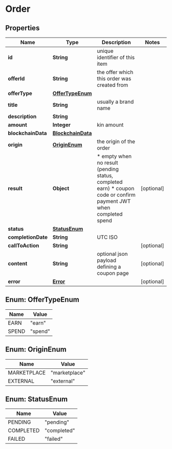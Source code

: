 
# Order

## Properties
Name | Type | Description | Notes
------------ | ------------- | ------------- | -------------
**id** | **String** | unique identifier of this item | 
**offerId** | **String** | the offer which this order was created from | 
**offerType** | [**OfferTypeEnum**](#OfferTypeEnum) |  | 
**title** | **String** | usually a brand name | 
**description** | **String** |  | 
**amount** | **Integer** | kin amount | 
**blockchainData** | [**BlockchainData**](BlockchainData.md) |  | 
**origin** | [**OriginEnum**](#OriginEnum) | the origin of the order | 
**result** | **Object** | * empty when no result (pending status, completed earn) * coupon code or confirm payment JWT when completed spend  |  [optional]
**status** | [**StatusEnum**](#StatusEnum) |  | 
**completionDate** | **String** | UTC ISO | 
**callToAction** | **String** |  |  [optional]
**content** | **String** | optional json payload defining a coupon page |  [optional]
**error** | [**Error**](Error.md) |  |  [optional]



<a name="OfferTypeEnum"></a>
## Enum: OfferTypeEnum
Name | Value
---- | -----
EARN | &quot;earn&quot;
SPEND | &quot;spend&quot;


<a name="OriginEnum"></a>
## Enum: OriginEnum
Name | Value
---- | -----
MARKETPLACE | &quot;marketplace&quot;
EXTERNAL | &quot;external&quot;


<a name="StatusEnum"></a>
## Enum: StatusEnum
Name | Value
---- | -----
PENDING | &quot;pending&quot;
COMPLETED | &quot;completed&quot;
FAILED | &quot;failed&quot;



